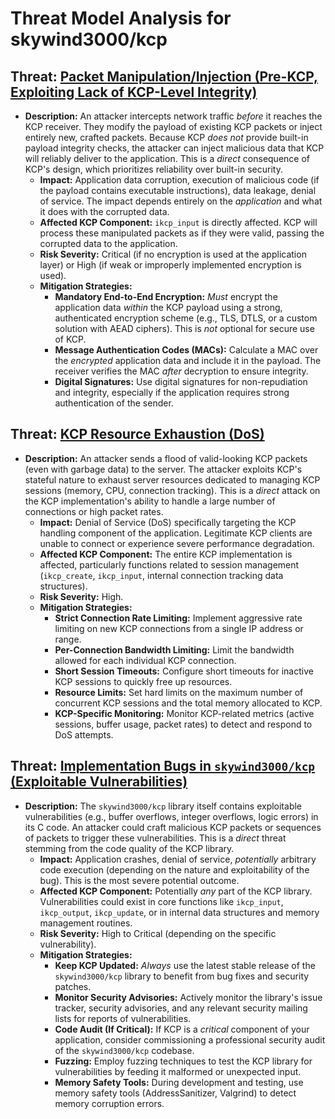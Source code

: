 # Threat Model Analysis for skywind3000/kcp

## Threat: [Packet Manipulation/Injection (Pre-KCP, Exploiting Lack of KCP-Level Integrity)](./threats/packet_manipulationinjection__pre-kcp__exploiting_lack_of_kcp-level_integrity_.md)

*   **Description:** An attacker intercepts network traffic *before* it reaches the KCP receiver. They modify the payload of existing KCP packets or inject entirely new, crafted packets. Because KCP *does not* provide built-in payload integrity checks, the attacker can inject malicious data that KCP will reliably deliver to the application. This is a *direct* consequence of KCP's design, which prioritizes reliability over built-in security.
    *   **Impact:** Application data corruption, execution of malicious code (if the payload contains executable instructions), data leakage, denial of service. The impact depends entirely on the *application* and what it does with the corrupted data.
    *   **Affected KCP Component:** `ikcp_input` is directly affected. KCP will process these manipulated packets as if they were valid, passing the corrupted data to the application.
    *   **Risk Severity:** Critical (if no encryption is used at the application layer) or High (if weak or improperly implemented encryption is used).
    *   **Mitigation Strategies:**
        *   **Mandatory End-to-End Encryption:** *Must* encrypt the application data *within* the KCP payload using a strong, authenticated encryption scheme (e.g., TLS, DTLS, or a custom solution with AEAD ciphers). This is *not* optional for secure use of KCP.
        *   **Message Authentication Codes (MACs):** Calculate a MAC over the *encrypted* application data and include it in the payload. The receiver verifies the MAC *after* decryption to ensure integrity.
        *   **Digital Signatures:** Use digital signatures for non-repudiation and integrity, especially if the application requires strong authentication of the sender.

## Threat: [KCP Resource Exhaustion (DoS)](./threats/kcp_resource_exhaustion__dos_.md)

*   **Description:** An attacker sends a flood of valid-looking KCP packets (even with garbage data) to the server. The attacker exploits KCP's stateful nature to exhaust server resources dedicated to managing KCP sessions (memory, CPU, connection tracking). This is a *direct* attack on the KCP implementation's ability to handle a large number of connections or high packet rates.
    *   **Impact:** Denial of Service (DoS) specifically targeting the KCP handling component of the application. Legitimate KCP clients are unable to connect or experience severe performance degradation.
    *   **Affected KCP Component:** The entire KCP implementation is affected, particularly functions related to session management (`ikcp_create`, `ikcp_input`, internal connection tracking data structures).
    *   **Risk Severity:** High.
    *   **Mitigation Strategies:**
        *   **Strict Connection Rate Limiting:** Implement aggressive rate limiting on new KCP connections from a single IP address or range.
        *   **Per-Connection Bandwidth Limiting:** Limit the bandwidth allowed for each individual KCP connection.
        *   **Short Session Timeouts:** Configure short timeouts for inactive KCP sessions to quickly free up resources.
        *   **Resource Limits:** Set hard limits on the maximum number of concurrent KCP sessions and the total memory allocated to KCP.
        *   **KCP-Specific Monitoring:** Monitor KCP-related metrics (active sessions, buffer usage, packet rates) to detect and respond to DoS attempts.

## Threat: [Implementation Bugs in `skywind3000/kcp` (Exploitable Vulnerabilities)](./threats/implementation_bugs_in__skywind3000kcp___exploitable_vulnerabilities_.md)

*   **Description:** The `skywind3000/kcp` library itself contains exploitable vulnerabilities (e.g., buffer overflows, integer overflows, logic errors) in its C code. An attacker could craft malicious KCP packets or sequences of packets to trigger these vulnerabilities. This is a *direct* threat stemming from the code quality of the KCP library.
    *   **Impact:** Application crashes, denial of service, *potentially* arbitrary code execution (depending on the nature and exploitability of the bug). This is the most severe potential outcome.
    *   **Affected KCP Component:** Potentially *any* part of the KCP library. Vulnerabilities could exist in core functions like `ikcp_input`, `ikcp_output`, `ikcp_update`, or in internal data structures and memory management routines.
    *   **Risk Severity:** High to Critical (depending on the specific vulnerability).
    *   **Mitigation Strategies:**
        *   **Keep KCP Updated:** *Always* use the latest stable release of the `skywind3000/kcp` library to benefit from bug fixes and security patches.
        *   **Monitor Security Advisories:** Actively monitor the library's issue tracker, security advisories, and any relevant security mailing lists for reports of vulnerabilities.
        *   **Code Audit (If Critical):** If KCP is a *critical* component of your application, consider commissioning a professional security audit of the `skywind3000/kcp` codebase.
        *   **Fuzzing:** Employ fuzzing techniques to test the KCP library for vulnerabilities by feeding it malformed or unexpected input.
        *   **Memory Safety Tools:** During development and testing, use memory safety tools (AddressSanitizer, Valgrind) to detect memory corruption errors.

